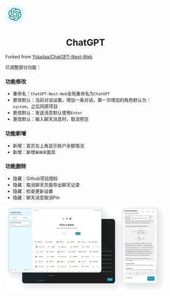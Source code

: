 <div>
<img src="./docs/images/icon.svg" alt="icon"/>

<h1 align="center">ChatGPT</h1>

Forked from [Yidadaa/ChatGPT-Next-Web](https://github.com/Yidadaa/ChatGPT-Next-Web)

已调整部分功能：

### 功能修改

- 重命名：`ChatGPT-Next-Web`全局重命名为`ChatGPT`
- 更改默认：当前对话设置，增加一条对话，第一次增加的角色默认为：`system`，之后同原项目
- 更改默认：发送消息默认使用`Enter`
- 更改默认：输入聊天消息时，取消预览

### 功能新增

- 新增：首页左上角显示账户余额情况
- 新增：新增`暴躁哥`面具

### 功能删除

- 隐藏：Github项目图标
- 隐藏：取消聊天页面导出聊天记录
- 隐藏：检查更新设置
- 隐藏：聊天消息取消Pin

![cover](./docs/images/cover.png)

</div>
